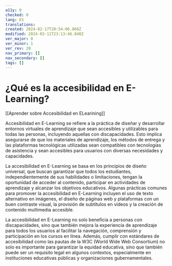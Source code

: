 ```yaml
---
a11y: 0
checked: 0
lang: ES
translations: 
created: 2024-02-17T20:54:06.866Z
modified: 2024-03-11T23:13:46.848Z
ver_major: 0
ver_minor: 1
ver_rev: 20
nav_primary: []
nav_secondary: []
tags: []
---
```

# ¿Qué es la accesibilidad en E-Learning?

[[Aprender sobre Accesibilidad en ELearining]]

Accesibilidad en E-Learning se refiere a la práctica de diseñar y desarrollar entornos virtuales de aprendizaje que sean accesibles y utilizables para todas las personas, incluyendo aquellas con discapacidades. Esto implica asegurarse de que los materiales de aprendizaje, los métodos de entrega y las plataformas tecnológicas utilizadas sean compatibles con tecnologías de asistencia y sean accesibles para usuarios con diversas necesidades y capacidades.

La accesibilidad en E-Learning se basa en los principios de diseño universal, que buscan garantizar que todos los estudiantes, independientemente de sus habilidades o limitaciones, tengan la oportunidad de acceder al contenido, participar en actividades de aprendizaje y alcanzar los objetivos educativos. Algunas prácticas comunes para promover la accesibilidad en E-Learning incluyen el uso de texto alternativo en imágenes, el diseño de páginas web y plataformas con un buen contraste visual, la provisión de subtítulos en videos y la creación de contenido multimedia accesible.

La accesibilidad en E-Learning no solo beneficia a personas con discapacidades, sino que también mejora la experiencia de aprendizaje para todos los usuarios al facilitar la navegación, comprensión y participación en los cursos en línea. Además, cumplir con estándares de accesibilidad como las pautas de la W3C (World Wide Web Consortium) no solo es importante para garantizar la equidad educativa, sino que también puede ser un requisito legal en algunos contextos, especialmente en instituciones educativas públicas y organizaciones gubernamentales.
